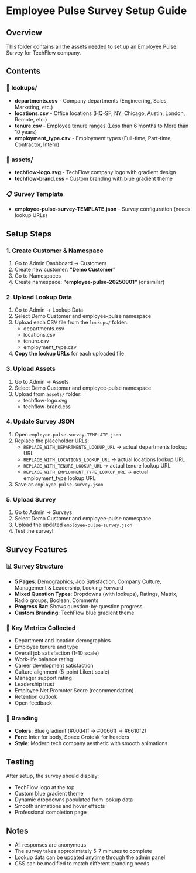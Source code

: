 # Employee Pulse Survey Setup Guide

## Overview
This folder contains all the assets needed to set up an Employee Pulse Survey for TechFlow company.

## Contents

### 📁 lookups/
- **departments.csv** - Company departments (Engineering, Sales, Marketing, etc.)
- **locations.csv** - Office locations (HQ-SF, NY, Chicago, Austin, London, Remote, etc.)
- **tenure.csv** - Employee tenure ranges (Less than 6 months to More than 10 years)
- **employment_type.csv** - Employment types (Full-time, Part-time, Contractor, Intern)

### 🎨 assets/
- **techflow-logo.svg** - TechFlow company logo with gradient design
- **techflow-brand.css** - Custom branding with blue gradient theme

### 📋 Survey Template
- **employee-pulse-survey-TEMPLATE.json** - Survey configuration (needs lookup URLs)

## Setup Steps

### 1. Create Customer & Namespace
1. Go to Admin Dashboard → Customers
2. Create new customer: **"Demo Customer"**
3. Go to Namespaces
4. Create namespace: **"employee-pulse-20250901"** (or similar)

### 2. Upload Lookup Data
1. Go to Admin → Lookup Data
2. Select Demo Customer and employee-pulse namespace
3. Upload each CSV file from the `lookups/` folder:
   - departments.csv
   - locations.csv  
   - tenure.csv
   - employment_type.csv
4. **Copy the lookup URLs** for each uploaded file

### 3. Upload Assets
1. Go to Admin → Assets
2. Select Demo Customer and employee-pulse namespace
3. Upload from `assets/` folder:
   - techflow-logo.svg
   - techflow-brand.css

### 4. Update Survey JSON
1. Open `employee-pulse-survey-TEMPLATE.json`
2. Replace the placeholder URLs:
   - `REPLACE_WITH_DEPARTMENTS_LOOKUP_URL` → actual departments lookup URL
   - `REPLACE_WITH_LOCATIONS_LOOKUP_URL` → actual locations lookup URL
   - `REPLACE_WITH_TENURE_LOOKUP_URL` → actual tenure lookup URL
   - `REPLACE_WITH_EMPLOYMENT_TYPE_LOOKUP_URL` → actual employment_type lookup URL
3. Save as `employee-pulse-survey.json`

### 5. Upload Survey
1. Go to Admin → Surveys
2. Select Demo Customer and employee-pulse namespace
3. Upload the updated `employee-pulse-survey.json`
4. Test the survey!

## Survey Features

### 📊 Survey Structure
- **5 Pages**: Demographics, Job Satisfaction, Company Culture, Management & Leadership, Looking Forward
- **Mixed Question Types**: Dropdowns (with lookups), Ratings, Matrix, Radio groups, Boolean, Comments
- **Progress Bar**: Shows question-by-question progress
- **Custom Branding**: TechFlow blue gradient theme

### 🎯 Key Metrics Collected
- Department and location demographics
- Employee tenure and type
- Overall job satisfaction (1-10 scale)
- Work-life balance rating
- Career development satisfaction
- Culture alignment (5-point Likert scale)
- Manager support rating
- Leadership trust
- Employee Net Promoter Score (recommendation)
- Retention outlook
- Open feedback

### 🎨 Branding
- **Colors**: Blue gradient (#00d4ff → #0066ff → #6610f2)
- **Font**: Inter for body, Space Grotesk for headers
- **Style**: Modern tech company aesthetic with smooth animations

## Testing
After setup, the survey should display:
- TechFlow logo at the top
- Custom blue gradient theme
- Dynamic dropdowns populated from lookup data
- Smooth animations and hover effects
- Professional completion page

## Notes
- All responses are anonymous
- The survey takes approximately 5-7 minutes to complete
- Lookup data can be updated anytime through the admin panel
- CSS can be modified to match different branding needs